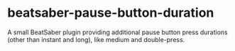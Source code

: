 # beatsaber-pause-button-duration
A small BeatSaber plugin providing additional pause button press durations (other than instant and long), like medium and double-press.
